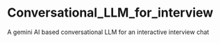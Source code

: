 # Conversational_LLM_for_interview
A gemini AI based conversational LLM for an interactive interview chat
